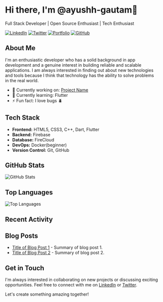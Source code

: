 # Hi there, I'm @ayushh-gautam👋

Full Stack Developer | Open Source Enthusiast | Tech Enthusiast

[![LinkedIn](https://img.shields.io/badge/LinkedIn-Connect-blue)](https://www.linkedin.com/in/ayush-gautam-1450ab246/)
[![Twitter](https://img.shields.io/badge/Twitter-Follow-blue)](https://twitter.com/ayushh_gautam)
[![Portfolio](https://img.shields.io/badge/Portfolio-Visit-green)](https://ayushgautam.com.np)
[![GitHub](https://img.shields.io/badge/GitHub-Follow-blue)](https://github.com/ayushh-gautam)

## About Me

I'm an enthusiastic developer who has a solid background in app development and a genuine interest in building reliable and scalable applications. I am always interested in finding out about new technologies and tools because I think that technology has the ability to solve problems in the real world.

- 💼 Currently working on: [Project Name](https://github.com/ayushh-gautam/EDUCAT)
- 🌱 Currently learning: Flutter
- ⚡ Fun fact: I love bugs 🪲

## Tech Stack

- **Frontend:** HTML5, CSS3, C++, Dart, Flutter
- **Backend:** Firebase
- **Database:** FireCloud
- **DevOps:** Docker(beginner)
- **Version Control:** Git, GitHub

## GitHub Stats

![GitHub Stats](https://github-readme-stats.vercel.app/api?username=yourusername&show_icons=true&theme=dark)

## Top Languages

![Top Languages](https://github-readme-stats.vercel.app/api/top-langs/?username=yourusername&layout=compact&theme=dark)

## Recent Activity

<!--RECENT_ACTIVITY:last_update-->
<!--RECENT_ACTIVITY:last_update_end-->

## Blog Posts

- [Title of Blog Post 1](https://yourblog.com/post1) - Summary of blog post 1.
- [Title of Blog Post 2](https://yourblog.com/post2) - Summary of blog post 2.

## Get in Touch

I'm always interested in collaborating on new projects or discussing exciting opportunities. Feel free to connect with me on [LinkedIn](https://www.linkedin.com/in/yourusername) or [Twitter](https://twitter.com/yourusername).

Let's create something amazing together!
